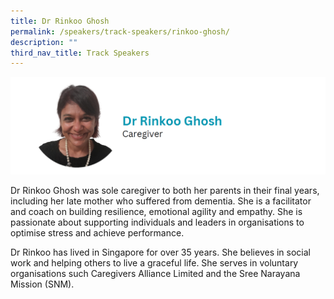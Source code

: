 ```yaml
---
title: Dr Rinkoo Ghosh
permalink: /speakers/track-speakers/rinkoo-ghosh/
description: ""
third_nav_title: Track Speakers
---
```

<div style="display: flex; flex-wrap: wrap;">
  <div style="flex-basis: 100%; max-width: 100%;">
    <img alt="track speakers 1" src="/images/SpeakersPhoto/rinkooghosh.png">
  </div>
	</div>
	
Dr Rinkoo Ghosh was sole caregiver to both her parents in their final years, including her late mother who suffered from dementia. She is a facilitator and coach on building resilience, emotional agility and empathy. She is passionate about supporting individuals and leaders in organisations to optimise stress and achieve performance.
	
Dr Rinkoo has lived in Singapore for over 35 years. She believes in social work and helping others to live a graceful life. She serves in voluntary organisations such Caregivers Alliance Limited and the Sree Narayana Mission (SNM).
